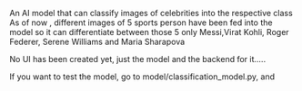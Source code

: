 An AI model that can classify images of celebrities into the respective class
As of now , different images of 5 sports person have been fed into the model so it can differentiate between those 5 only
Messi,Virat Kohli, Roger Federer, Serene Williams and Maria Sharapova

No UI has been created yet, just the model and the backend for it.....


If you want to test the model, go to model/classification_model.py, and 
